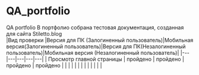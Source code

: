 # QA_portfolio
QA portfolio
В портфолио собрана тестовая документация, созданная для сайта Stiletto.blog<br>
|Вид проверки   |Версия для ПК (Залогиненный пользователь)|Мобильная версия(Залогиненный пользователь)|Версия для ПК(Незалогиненный пользователь)|Мобильная версия (Незалогиненный пользователь)|
|---|---|---|---|---|
|  Просмотр главной страницы | пройдено  | пройдено  | пройдено  | пройдено  |
|   |   |   |   |   |
|   |   |   |   |   |
